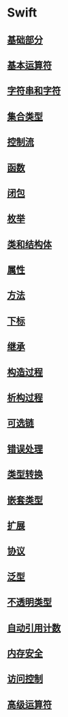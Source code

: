 # Swift

## [基础部分](./基础部分.md)
## [基本运算符](./基本运算符.md)
## [字符串和字符](./字符串和字符.md)
## [集合类型](./集合类型.md)
## [控制流](./控制流.md)
## [函数](./函数.md)
## [闭包](./闭包.md)
## [枚举](./枚举.md)
## [类和结构体](./类和结构体.md)
## [属性](./属性.md)
## [方法](./方法.md)
## [下标](./下标.md)
## [继承](./继承.md)
## [构造过程](./构造过程.md)
## [析构过程](./析构过程.md)
## [可选链](./可选链.md)
## [错误处理](./错误处理.md)
## [类型转换](./类型转换.md)
## [嵌套类型](./嵌套类型.md)
## [扩展](./扩展.md)
## [协议](./协议.md)
## [泛型](./泛型.md)
## [不透明类型](./不透明类型.md)
## [自动引用计数](./自动引用计数.md)
## [内存安全](./内存安全.md)
## [访问控制](./访问控制.md)
## [高级运算符](./高级运算符.md)
